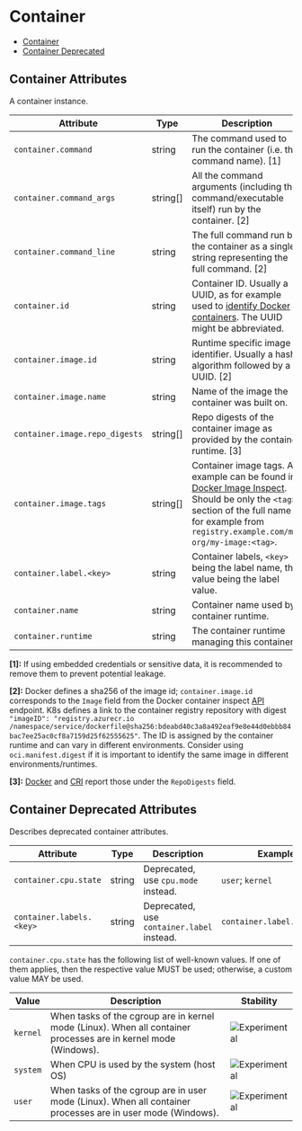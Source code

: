 <!--- Hugo front matter used to generate the website version of this page:
--->

<!-- NOTE: THIS FILE IS AUTOGENERATED. DO NOT EDIT BY HAND. -->
<!-- see templates/registry/markdown/attribute_namespace.md.j2 -->

# Container

- [Container](#container-attributes)
- [Container Deprecated](#container-deprecated-attributes)

## Container Attributes

A container instance.

| Attribute                      | Type     | Description                                                                                                                                                                                                                                                             | Examples                                                                                                                                                                                                    | Stability                                                        |
| ------------------------------ | -------- | ----------------------------------------------------------------------------------------------------------------------------------------------------------------------------------------------------------------------------------------------------------------------- | ----------------------------------------------------------------------------------------------------------------------------------------------------------------------------------------------------------- | ---------------------------------------------------------------- |
| `container.command`            | string   | The command used to run the container (i.e. the command name). [1]                                                                                                                                                                                                      | `otelcontribcol`                                                                                                                                                                                            | ![Experimental](https://img.shields.io/badge/-experimental-blue) |
| `container.command_args`       | string[] | All the command arguments (including the command/executable itself) run by the container. [2]                                                                                                                                                                           | `["otelcontribcol, --config, config.yaml"]`                                                                                                                                                                 | ![Experimental](https://img.shields.io/badge/-experimental-blue) |
| `container.command_line`       | string   | The full command run by the container as a single string representing the full command. [2]                                                                                                                                                                             | `otelcontribcol --config config.yaml`                                                                                                                                                                       | ![Experimental](https://img.shields.io/badge/-experimental-blue) |
| `container.id`                 | string   | Container ID. Usually a UUID, as for example used to [identify Docker containers](https://docs.docker.com/engine/reference/run/#container-identification). The UUID might be abbreviated.                                                                               | `a3bf90e006b2`                                                                                                                                                                                              | ![Experimental](https://img.shields.io/badge/-experimental-blue) |
| `container.image.id`           | string   | Runtime specific image identifier. Usually a hash algorithm followed by a UUID. [2]                                                                                                                                                                                     | `sha256:19c92d0a00d1b66d897bceaa7319bee0dd38a10a851c60bcec9474aa3f01e50f`                                                                                                                                   | ![Experimental](https://img.shields.io/badge/-experimental-blue) |
| `container.image.name`         | string   | Name of the image the container was built on.                                                                                                                                                                                                                           | `gcr.io/opentelemetry/operator`                                                                                                                                                                             | ![Experimental](https://img.shields.io/badge/-experimental-blue) |
| `container.image.repo_digests` | string[] | Repo digests of the container image as provided by the container runtime. [3]                                                                                                                                                                                           | `["example@sha256:afcc7f1ac1b49db317a7196c902e61c6c3c4607d63599ee1a82d702d249a0ccb", "internal.registry.example.com:5000/example@sha256:b69959407d21e8a062e0416bf13405bb2b71ed7a84dde4158ebafacfa06f5578"]` | ![Experimental](https://img.shields.io/badge/-experimental-blue) |
| `container.image.tags`         | string[] | Container image tags. An example can be found in [Docker Image Inspect](https://docs.docker.com/engine/api/v1.43/#tag/Image/operation/ImageInspect). Should be only the `<tag>` section of the full name for example from `registry.example.com/my-org/my-image:<tag>`. | `["v1.27.1", "3.5.7-0"]`                                                                                                                                                                                    | ![Experimental](https://img.shields.io/badge/-experimental-blue) |
| `container.label.<key>`        | string   | Container labels, `<key>` being the label name, the value being the label value.                                                                                                                                                                                        | `container.label.app=nginx`                                                                                                                                                                                 | ![Experimental](https://img.shields.io/badge/-experimental-blue) |
| `container.name`               | string   | Container name used by container runtime.                                                                                                                                                                                                                               | `opentelemetry-autoconf`                                                                                                                                                                                    | ![Experimental](https://img.shields.io/badge/-experimental-blue) |
| `container.runtime`            | string   | The container runtime managing this container.                                                                                                                                                                                                                          | `docker`; `containerd`; `rkt`                                                                                                                                                                               | ![Experimental](https://img.shields.io/badge/-experimental-blue) |

**[1]:** If using embedded credentials or sensitive data, it is recommended to remove them to prevent potential leakage.

**[2]:** Docker defines a sha256 of the image id; `container.image.id` corresponds to the `Image` field from the Docker container inspect [API](https://docs.docker.com/engine/api/v1.43/#tag/Container/operation/ContainerInspect) endpoint.
K8s defines a link to the container registry repository with digest `"imageID": "registry.azurecr.io /namespace/service/dockerfile@sha256:bdeabd40c3a8a492eaf9e8e44d0ebbb84bac7ee25ac0cf8a7159d25f62555625"`.
The ID is assigned by the container runtime and can vary in different environments. Consider using `oci.manifest.digest` if it is important to identify the same image in different environments/runtimes.

**[3]:** [Docker](https://docs.docker.com/engine/api/v1.43/#tag/Image/operation/ImageInspect) and [CRI](https://github.com/kubernetes/cri-api/blob/c75ef5b473bbe2d0a4fc92f82235efd665ea8e9f/pkg/apis/runtime/v1/api.proto#L1237-L1238) report those under the `RepoDigests` field.

## Container Deprecated Attributes

Describes deprecated container attributes.

| Attribute                | Type   | Description                                | Examples                    | Stability                                                                                     |
| ------------------------ | ------ | ------------------------------------------ | --------------------------- | --------------------------------------------------------------------------------------------- |
| `container.cpu.state`    | string | Deprecated, use `cpu.mode` instead.        | `user`; `kernel`            | ![Deprecated](https://img.shields.io/badge/-deprecated-red)<br>Replaced by `cpu.mode`         |
| `container.labels.<key>` | string | Deprecated, use `container.label` instead. | `container.label.app=nginx` | ![Deprecated](https://img.shields.io/badge/-deprecated-red)<br>Replaced by `container.label`. |

`container.cpu.state` has the following list of well-known values. If one of them applies, then the respective value MUST be used; otherwise, a custom value MAY be used.

| Value    | Description                                                                                                     | Stability                                                        |
| -------- | --------------------------------------------------------------------------------------------------------------- | ---------------------------------------------------------------- |
| `kernel` | When tasks of the cgroup are in kernel mode (Linux). When all container processes are in kernel mode (Windows). | ![Experimental](https://img.shields.io/badge/-experimental-blue) |
| `system` | When CPU is used by the system (host OS)                                                                        | ![Experimental](https://img.shields.io/badge/-experimental-blue) |
| `user`   | When tasks of the cgroup are in user mode (Linux). When all container processes are in user mode (Windows).     | ![Experimental](https://img.shields.io/badge/-experimental-blue) |
